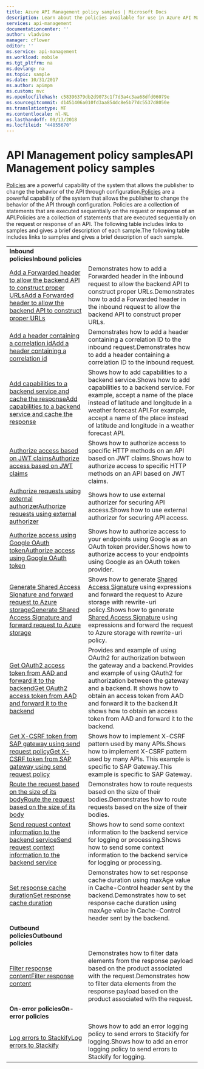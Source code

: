 ```yaml
---
title: Azure API Management policy samples | Microsoft Docs
description: Learn about the policies available for use in Azure API Management.
services: api-management
documentationcenter: ''
author: vladvino
manager: cflower
editor: ''
ms.service: api-management
ms.workload: mobile
ms.tgt_pltfrm: na
ms.devlang: na
ms.topic: sample
ms.date: 10/31/2017
ms.author: apimpm
ms.custom: mvc
ms.openlocfilehash: c58396379db2d9073c1f7d3a4c3aa68dfd06079e
ms.sourcegitcommit: d1451406a010fd3aa854dc8e5b77dc5537d8050e
ms.translationtype: MT
ms.contentlocale: nl-NL
ms.lasthandoff: 09/13/2018
ms.locfileid: "44855670"
---
```

# <a name="api-management-policy-samples"></a><span data-ttu-id="984fe-103">API Management policy samples</span><span class="sxs-lookup"><span data-stu-id="984fe-103">API Management policy samples</span></span>

<span data-ttu-id="984fe-104">[Policies](api-management-howto-policies.md) are a powerful capability of the system that allows the publisher to change the behavior of the API through configuration.</span><span class="sxs-lookup"><span data-stu-id="984fe-104">[Policies](api-management-howto-policies.md) are a powerful capability of the system that allows the publisher to change the behavior of the API through configuration.</span></span> <span data-ttu-id="984fe-105">Policies are a collection of statements that are executed sequentially on the request or response of an API.</span><span class="sxs-lookup"><span data-stu-id="984fe-105">Policies are a collection of statements that are executed sequentially on the request or response of an API.</span></span> <span data-ttu-id="984fe-106">The following table includes links to samples and gives a brief description of each sample.</span><span class="sxs-lookup"><span data-stu-id="984fe-106">The following table includes links to samples and gives a brief description of each sample.</span></span>

|                                                                                                                                                                      |                                                                                                                                                                                                                             |
| -------------------------------------------------------------------------------------------------------------------------------------------------------------------- | --------------------------------------------------------------------------------------------------------------------------------------------------------------------------------------------------------------------------- |
| <span data-ttu-id="984fe-107">**Inbound policies**</span><span class="sxs-lookup"><span data-stu-id="984fe-107">**Inbound policies**</span></span>                                                                                                                                                 |                                                                                                                                                                                                                             |
| [<span data-ttu-id="984fe-108">Add a Forwarded header to allow the backend API to construct proper URLs</span><span class="sxs-lookup"><span data-stu-id="984fe-108">Add a Forwarded header to allow the backend API to construct proper URLs</span></span>](./policies/set-header-to-enable-backend-to-construct-urls.md?toc=api-management/toc.json) | <span data-ttu-id="984fe-109">Demonstrates how to add a Forwarded header in the inbound request to allow the backend API to construct proper URLs.</span><span class="sxs-lookup"><span data-stu-id="984fe-109">Demonstrates how to add a Forwarded header in the inbound request to allow the backend API to construct proper URLs.</span></span>                                                                                                        |
| [<span data-ttu-id="984fe-110">Add a header containing a correlation id</span><span class="sxs-lookup"><span data-stu-id="984fe-110">Add a header containing a correlation id</span></span>](./policies/add-correlation-id.md?toc=api-management/toc.json)                                                             | <span data-ttu-id="984fe-111">Demonstrates how to add a header containing a correlation ID to the inbound request.</span><span class="sxs-lookup"><span data-stu-id="984fe-111">Demonstrates how to add a header containing a correlation ID to the inbound request.</span></span>                                                                                                                                        |
| [<span data-ttu-id="984fe-112">Add capabilities to a backend service and cache the response</span><span class="sxs-lookup"><span data-stu-id="984fe-112">Add capabilities to a backend service and cache the response</span></span>](./policies/cache-response.md?toc=api-management/toc.json)                                             | <span data-ttu-id="984fe-113">Shows how to add capabilities to a backend service.</span><span class="sxs-lookup"><span data-stu-id="984fe-113">Shows how to add capabilities to a backend service.</span></span> <span data-ttu-id="984fe-114">For example, accept a name of the place instead of latitude and longitude in a weather forecast API.</span><span class="sxs-lookup"><span data-stu-id="984fe-114">For example, accept a name of the place instead of latitude and longitude in a weather forecast API.</span></span>                                                                    |
| [<span data-ttu-id="984fe-115">Authorize access based on JWT claims</span><span class="sxs-lookup"><span data-stu-id="984fe-115">Authorize access based on JWT claims</span></span>](./policies/authorize-request-based-on-jwt-claims.md?toc=api-management/toc.json)                                              | <span data-ttu-id="984fe-116">Shows how to authorize access to specific HTTP methods on an API based on JWT claims.</span><span class="sxs-lookup"><span data-stu-id="984fe-116">Shows how to authorize access to specific HTTP methods on an API based on JWT claims.</span></span>                                                                                                                                       |
| [<span data-ttu-id="984fe-117">Authorize requests using external authorizer</span><span class="sxs-lookup"><span data-stu-id="984fe-117">Authorize requests using external authorizer</span></span>](./policies/authorize-request-using-external-authorizer.md)                                                   | <span data-ttu-id="984fe-118">Shows how to use external authorizer for securing API access.</span><span class="sxs-lookup"><span data-stu-id="984fe-118">Shows how to use external authorizer for securing API access.</span></span>                                                                                                                                                               |
| [<span data-ttu-id="984fe-119">Authorize access using Google OAuth token</span><span class="sxs-lookup"><span data-stu-id="984fe-119">Authorize access using Google OAuth token</span></span>](./policies/use-google-as-oauth-token-provider.md?toc=api-management/toc.json)                                            | <span data-ttu-id="984fe-120">Shows how to authorize access to your endpoints using Google as an OAuth token provider.</span><span class="sxs-lookup"><span data-stu-id="984fe-120">Shows how to authorize access to your endpoints using Google as an OAuth token provider.</span></span>                                                                                                                                    |
| [<span data-ttu-id="984fe-121">Generate Shared Access Signature and forward request to Azure storage</span><span class="sxs-lookup"><span data-stu-id="984fe-121">Generate Shared Access Signature and forward request to Azure storage</span></span>](./policies/generate-shared-access-signature.md?toc=api-management/toc.json)                  | <span data-ttu-id="984fe-122">Shows how to generate [Shared Access Signature](https://docs.microsoft.com/azure/storage/storage-dotnet-shared-access-signature-part-1) using expressions and forward the request to Azure storage with rewrite-uri policy.</span><span class="sxs-lookup"><span data-stu-id="984fe-122">Shows how to generate [Shared Access Signature](https://docs.microsoft.com/azure/storage/storage-dotnet-shared-access-signature-part-1) using expressions and forward the request to Azure storage with rewrite-uri policy.</span></span> |
| [<span data-ttu-id="984fe-123">Get OAuth2 access token from AAD and forward it to the backend</span><span class="sxs-lookup"><span data-stu-id="984fe-123">Get OAuth2 access token from AAD and forward it to the backend</span></span>](./policies/use-oauth2-for-authorization.md?toc=api-management/toc.json)                             | <span data-ttu-id="984fe-124">Provides and example of using OAuth2 for authorization between the gateway and a backend.</span><span class="sxs-lookup"><span data-stu-id="984fe-124">Provides and example of using OAuth2 for authorization between the gateway and a backend.</span></span> <span data-ttu-id="984fe-125">It shows how to obtain an access token from AAD and forward it to the backend.</span><span class="sxs-lookup"><span data-stu-id="984fe-125">It shows how to obtain an access token from AAD and forward it to the backend.</span></span>                                                    |
| [<span data-ttu-id="984fe-126">Get X-CSRF token from SAP gateway using send request policy</span><span class="sxs-lookup"><span data-stu-id="984fe-126">Get X-CSRF token from SAP gateway using send request policy</span></span>](./policies/get-x-csrf-token-from-sap-gateway.md?toc=api-management/toc.json)                           | <span data-ttu-id="984fe-127">Shows how to implement X-CSRF pattern used by many APIs.</span><span class="sxs-lookup"><span data-stu-id="984fe-127">Shows how to implement X-CSRF pattern used by many APIs.</span></span> <span data-ttu-id="984fe-128">This example is specific to SAP Gateway.</span><span class="sxs-lookup"><span data-stu-id="984fe-128">This example is specific to SAP Gateway.</span></span>                                                                                                                           |
| [<span data-ttu-id="984fe-129">Route the request based on the size of its body</span><span class="sxs-lookup"><span data-stu-id="984fe-129">Route the request based on the size of its body</span></span>](./policies/route-requests-based-on-size.md?toc=api-management/toc.json)                                            | <span data-ttu-id="984fe-130">Demonstrates how to route requests based on the size of their bodies.</span><span class="sxs-lookup"><span data-stu-id="984fe-130">Demonstrates how to route requests based on the size of their bodies.</span></span>                                                                                                                                                       |
| [<span data-ttu-id="984fe-131">Send request context information to the backend service</span><span class="sxs-lookup"><span data-stu-id="984fe-131">Send request context information to the backend service</span></span>](./policies/send-request-context-info-to-backend-service.md?toc=api-management/toc.json)                    | <span data-ttu-id="984fe-132">Shows how to send some context information to the backend service for logging or processing.</span><span class="sxs-lookup"><span data-stu-id="984fe-132">Shows how to send some context information to the backend service for logging or processing.</span></span>                                                                                                                                |
| [<span data-ttu-id="984fe-133">Set response cache duration</span><span class="sxs-lookup"><span data-stu-id="984fe-133">Set response cache duration</span></span>](./policies/set-cache-duration.md?toc=api-management/toc.json)                                                                          | <span data-ttu-id="984fe-134">Demonstrates how to set response cache duration using maxAge value in Cache-Control header sent by the backend.</span><span class="sxs-lookup"><span data-stu-id="984fe-134">Demonstrates how to set response cache duration using maxAge value in Cache-Control header sent by the backend.</span></span>                                                                                                             |
| <span data-ttu-id="984fe-135">**Outbound policies**</span><span class="sxs-lookup"><span data-stu-id="984fe-135">**Outbound policies**</span></span>                                                                                                                                                |                                                                                                                                                                                                                             |
| [<span data-ttu-id="984fe-136">Filter response content</span><span class="sxs-lookup"><span data-stu-id="984fe-136">Filter response content</span></span>](./policies/filter-response-content.md?toc=api-management/toc.json)                                                                         | <span data-ttu-id="984fe-137">Demonstrates how to filter data elements from the response payload based on the product associated with the request.</span><span class="sxs-lookup"><span data-stu-id="984fe-137">Demonstrates how to filter data elements from the response payload based on the product associated with the request.</span></span>                                                                                                        |
| <span data-ttu-id="984fe-138">**On-error policies**</span><span class="sxs-lookup"><span data-stu-id="984fe-138">**On-error policies**</span></span>                                                                                                                                                |                                                                                                                                                                                                                             |
| [<span data-ttu-id="984fe-139">Log errors to Stackify</span><span class="sxs-lookup"><span data-stu-id="984fe-139">Log errors to Stackify</span></span>](./policies/log-errors-to-stackify.md?toc=api-management/toc.json)                                                                           | <span data-ttu-id="984fe-140">Shows how to add an error logging policy to send errors to Stackify for logging.</span><span class="sxs-lookup"><span data-stu-id="984fe-140">Shows how to add an error logging policy to send errors to Stackify for logging.</span></span>                                                                                                                                            |
